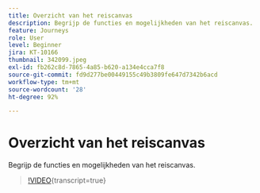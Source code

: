 ```yaml
---
title: Overzicht van het reiscanvas
description: Begrijp de functies en mogelijkheden van het reiscanvas.
feature: Journeys
role: User
level: Beginner
jira: KT-10166
thumbnail: 342099.jpeg
exl-id: fb262c8d-7865-4a85-b620-a134e4cca7f8
source-git-commit: fd9d277be00449155c49b3809fe647d7342b6acd
workflow-type: tm+mt
source-wordcount: '28'
ht-degree: 92%

---
```


# Overzicht van het reiscanvas

Begrijp de functies en mogelijkheden van het reiscanvas.

>[!VIDEO](https://video.tv.adobe.com/v/342099?quality=12&learn=on){transcript=true}
